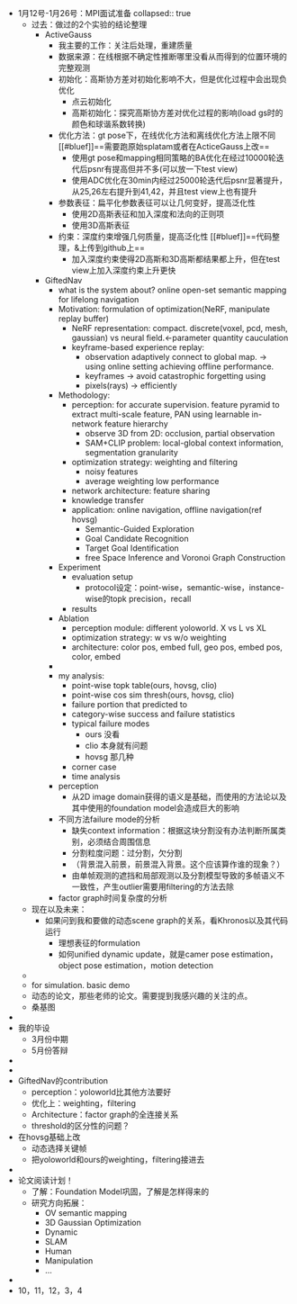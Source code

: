 - 1月12号-1月26号：MPI面试准备
  collapsed:: true
	- 过去：做过的2个实验的结论整理
		- ActiveGauss
			- 我主要的工作：关注后处理，重建质量
			- 数据来源：在线根据不确定性推断哪里没看从而得到的位置环境的完整观测
			- 初始化：高斯协方差对初始化影响不大，但是优化过程中会出现负优化
				- 点云初始化
				- 高斯初始化：探究高斯协方差对优化过程的影响(load gs时的颜色和球谐系数转换)
			- 优化方法：gt pose下，在线优化方法和离线优化方法上限不同 [[#bluef]]==需要跑原始splatam或者在ActiceGauss上改==
				- 使用gt pose和mapping相同策略的BA优化在经过10000轮迭代后psnr有提高但并不多(可以放一下test view)
				- 使用ADC优化在30min内经过25000轮迭代后psnr显著提升，从25,26左右提升到41,42，并且test view上也有提升
			- 参数表征：扁平化参数表征可以让几何变好，提高泛化性
				- 使用2D高斯表征和加入深度和法向的正则项
				- 使用3D高斯表征
			- 约束：深度约束增强几何质量，提高泛化性 [[#bluef]]==代码整理，&上传到github上==
				- 加入深度约束使得2D高斯和3D高斯都结果都上升，但在test view上加入深度约束上升更快
		- GiftedNav
			- what is the system about? online open-set semantic mapping for lifelong navigation
			- Motivation: formulation of optimization(NeRF, manipulate replay buffer)
				- NeRF representation: compact. discrete(voxel, pcd, mesh, gaussian) vs neural field.<-parameter quantity cauculation
				- keyframe-based experience replay:
					- observation adaptively connect to global map. -> using online setting achieving offline performance.
					- keyframes -> avoid catastrophic forgetting using
					- pixels(rays) -> efficiently
			- Methodology:
				- perception: for accurate supervision. feature pyramid to extract multi-scale feature, PAN using learnable in-network feature hierarchy
					- observe 3D from 2D: occlusion, partial observation
					- SAM+CLIP problem: local-global context information, segmentation granularity
				- optimization strategy: weighting and filtering
					- noisy features
					- average weighting low performance
				- network architecture: feature sharing
				- knowledge transfer
				- application: online navigation, offline navigation(ref hovsg)
					- Semantic-Guided Exploration
					- Goal Candidate Recognition
					- Target Goal Identification
					- free Space Inference and Voronoi Graph Construction
			- Experiment
				- evaluation setup
					- protocol设定：point-wise，semantic-wise，instance-wise的topk precision，recall
				- results
			- Ablation
				- perception module: different yoloworld. X vs L vs XL
				- optimization strategy: w vs w/o weighting
				- architecture: color pos, embed full, geo pos, embed pos, color, embed
			-
			- my analysis:
				- point-wise topk table(ours, hovsg, clio)
				- point-wise cos sim thresh(ours, hovsg, clio)
				- failure portion that predicted to
				- category-wise success and failure statistics
				- typical failure modes
					- ours 没看
					- clio 本身就有问题
					- hovsg 那几种
				- corner case
				- time analysis
			- perception
				- 从2D image domain获得的语义是基础，而使用的方法论以及其中使用的foundation model会造成巨大的影响
			- 不同方法failure mode的分析
				- 缺失context information：根据这块分割没有办法判断所属类别，必须结合周围信息
				- 分割粒度问题：过分割，欠分割
				- （背景混入前景，前景混入背景。这个应该算作谁的现象？）
				- 由单帧观测的遮挡和局部观测以及分割模型导致的多帧语义不一致性，产生outlier需要用filtering的方法去除
			- factor graph时间复杂度的分析
	- 现在以及未来：
		- 如果问到我和要做的动态scene graph的关系，看Khronos以及其代码运行
			- 理想表征的formulation
			- 如何unified dynamic update，就是camer pose estimation，object pose estimation，motion detection
	-
	- for simulation. basic demo
	- 动态的论文，那些老师的论文。需要提到我感兴趣的关注的点。
	- 桑基图
-
- 我的毕设
	- 3月份中期
	- 5月份答辩
-
-
- GiftedNav的contribution
	- perception：yoloworld比其他方法要好
	- 优化上：weighting，filtering
	- Architecture：factor graph的全连接关系
	- threshold的区分性的问题？
- 在hovsg基础上改
	- 动态选择关键帧
	- 把yoloworld和ours的weighting，filtering接进去
-
- 论文阅读计划！
	- 了解：Foundation Model巩固，了解是怎样得来的
	- 研究方向拓展：
		- OV semantic mapping
		- 3D Gaussian Optimization
		- Dynamic
		- SLAM
		- Human
		- Manipulation
		- ...
-
- 10，11，12，3，4